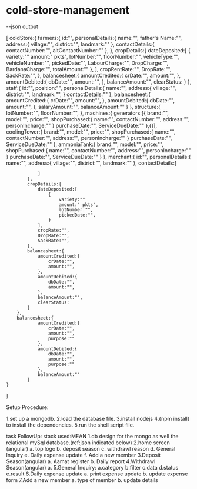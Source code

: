 # cold-store-management
--json output

[
    coldStore:{
        farmers:{
            id:"",
            personalDetails:{
                name:"",
                father's Name:"",
                address:{
                    village:"",
                    district:"",
                    landmark:""
                },
                contactDetails:{
                    contactNumber:"",
                    altContactNumber:""
                },
            },
            cropDetails:{
                dateDeposited:[
                    {
                        variety:""
                        amount:" pkts",
                        lotNumber:"",
                        floorNumber:"",
                        vehicleType:"",
                        vehicleNumber:"",
                        pickedDate:"",
                        LabourCharge:"",
                        DropCharge:"",
                        BardanaCharge:"",
                        totalAmount:""
                    },
                ],
                cropRentRate:"",
                DropRate:"",
                SackRate:"",
            },
            balancesheet:{
                amountCredited:{
                    crDate:"",
                    amount:"",
                },
                amountDebited:{
                    dbDate:"",
                    amount:"",
                },
                balanceAmount:"",
                clearStatus:
            }
        },
        staff:{
            id:"",
            position:"",
            personalDetails:{
                name:"",
                address:{
                    village:"",
                    district:"",
                    landmark:"",
                }
                contactDetails:""
            },
            balancesheet:{
                amountCredited:{
                    crDate:"",
                    amount:"",
                },
                amountDebited:{
                    dbDate:"",
                    amount:"",
                },
                salaryAmount:"",
                balanceAmount:""
            }
        },
        structure:{
            lotNumber:"",
            floorNumber:"",
        },
        machines:{
            generators:[{
                brand:"",
                model:"",
                price:"",
                shopPurchased:{
                    name:"",
                    contactNumber:"",
                    address:"",
                    personIncharge:""
                }
                purchaseDate:"",
                ServiceDueDate:""
            },{}],
            coolingTower:{
                brand:"",
                model:"",
                price:"",
                shopPurchased:{
                    name:"",
                    contactNumber:"",
                    address:"",
                    personIncharge:""
                }
                purchaseDate:"",
                ServiceDueDate:""
            },
            ammoniaTank:{
                brand:"",
                model:"",
                price:"",
                shopPurchased:{
                    name:"",
                    contactNumber:"",
                    address:"",
                    personIncharge:""
                }
                purchaseDate:"",
                ServiceDueDate:""
            }
        },
        merchant:{
            id:"",
            personalDetails:{
                name:"",
                address:{
                    village:"",
                    district:"",
                    landmark:""
                },
                contactDetails:[

                ]
            },
            cropDetails:{
                dateDeposited:[
                    {
                        variety:""
                        amount:" pkts",
                        lotNumber:"",
                        pickedDate:"",
                    }
                ],
                cropRate:"",
                DropRate:"",
                SackRate:"",
            },
            balancesheet:{
                amountCredited:{
                    crDate:"",
                    amount:"",
                },
                amountDebited:{
                    dbDate:"",
                    amount:"",
                },
                balanceAmount:"",
                clearStatus:
            }
        },
        balancesheet:{
                amountCredited:{
                    crDate:"",
                    amount:"",
                    purpose:""
                },
                amountDebited:{
                    dbDate:"",
                    amount:"",
                    purpose:""
                },
                balanceAmount:""
            }
    }
]




Setup Procedure:

1.set up a mongodb.
2.load the database file.
3.install nodejs
4.{npm install} to install the dependencies.
5.run the shell script file.

task FollowUp:
stack used:MEAN
1.db design for the mongo as well the relational   mySql database.(ref:json indicated below)
2.home screen (angular)
    a. top logo
    b. deposit season
    c. withdrawl reason
    d. General Inquiry
    e. Daily expense update
    f. Add a new member
3.Deposit Season(angular)
    a. Aamat register
    b. Daily report
4.Withdrawl Season(angular)
    a. 
5.General Inquiry:
    a.category
    b.filter
    c.data
    d.status
    e.result
6.Daily expense update
    a. print expense update
    b. update expense form
7.Add a new member
    a. type of member
    b. update details
